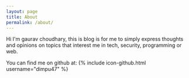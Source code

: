 ```yaml
---
layout: page
title: About
permalink: /about/
---
```

Hi I'm gaurav choudhary, this is blog is for me to simply express thoughts and opinions on topics that interest me in tech, security, programming or web.


You can find me on github at: {% include icon-github.html username="dimpu47" %}
